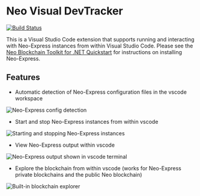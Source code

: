 # Neo Visual DevTracker

[![Build Status](https://dev.azure.com/NGDSeattle/Public/_apis/build/status/ngdseattle.neo-visual-devtracker?branchName=master)](https://dev.azure.com/NGDSeattle/Public/_build/latest?definitionId=19&branchName=master)

This is a Visual Studio Code extension that supports running and interacting with Neo-Express instances from within
Visual Studio Code. Please see the
[Neo Blockchain Toolkit for .NET Quickstart](https://github.com/ngdseattle/neo-blockchain-toolkit/blob/master/quickstart.md)
for instructions on installing Neo-Express.

## Features

* Automatic detection of Neo-Express configuration files in the vscode workspace

![Neo-Express config detection](https://raw.githubusercontent.com/ngdseattle/neo-visual-devtracker/master/images/feature-detect.png)

* Start and stop Neo-Express instances from within vscode

![Starting and stopping Neo-Express instances](https://raw.githubusercontent.com/ngdseattle/neo-visual-devtracker/master/images/feature-start-stop.png)

* View Neo-Express output within vscode

![Neo-Express output shown in vscode terminal](https://raw.githubusercontent.com/ngdseattle/neo-visual-devtracker/master/images/feature-terminal.png)

* Explore the blockchain from within vscode (works for Neo-Express private blockchains and the public Neo blockchain)

![Built-in blockchain explorer](https://raw.githubusercontent.com/ngdseattle/neo-visual-devtracker/master/images/feature-block-explorer.png)
